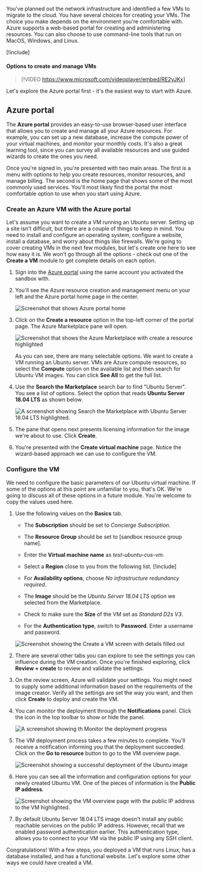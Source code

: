 You've planned out the network infrastructure and identified a few VMs to migrate to the cloud. You have several choices for creating your VMs. The choice you make depends on the environment you're comfortable with. Azure supports a web-based portal for creating and administering resources. You can also choose to use command-line tools that run on MacOS, Windows, and Linux.

[!include[](../../../includes/azure-sandbox-activate.md)]

#### Options to create and manage VMs

> [!VIDEO https://www.microsoft.com/videoplayer/embed/RE2yJKx]

Let's explore the Azure portal first - it's the easiest way to start with Azure.

## Azure portal

The **Azure portal** provides an easy-to-use browser-based user interface that allows you to create and manage all your Azure resources. For example, you can set up a new database, increase the compute power of your virtual machines, and monitor your monthly costs. It's also a great learning tool, since you can survey all available resources and use guided wizards to create the ones you need.

Once you're signed in, you're presented with two main areas. The first is a menu with  options to help you create resources, monitor resources, and manage billing. The second is the home page that shows some of the most commonly used services. You'll most likely find the portal the most comfortable option to use when you start using Azure.

### Create an Azure VM with the Azure portal

Let's assume you want to create a VM running an Ubuntu server. Setting up a site isn't difficult, but there are a couple of things to keep in mind. You need to install and configure an operating system, configure a website, install a database, and worry about things like firewalls. We're going to cover creating VMs in the next few modules, but let's create one here to see how easy it is. We won't go through all the options - check out one of the **Create a VM** module to get complete details on each option.

1. Sign into the [Azure portal](https://portal.azure.com/learn.docs.microsoft.com?azure-portal=true) using the same account you activated the sandbox with.

1. You'll see the Azure resource creation and management menu on your left and the Azure portal home page in the center.

    ![Screenshot that shows Azure portal home](../media/3-home-page.png)

1. Click on the **Create a resource** option in the top-left corner of the portal page. The Azure Marketplace pane will open.

    ![Screenshot that shows the Azure Marketplace with create a resource highlighted](../media/3-create-new-resource.png)

    As you can see, there are many selectable options. We want to create a VM running an Ubuntu server. VMs are Azure compute resources, so select the **Compute** option on the available list and then search for Ubuntu VM images. You can click **See All** to get the full list.

1. Use the **Search the Marketplace** search bar to find "Ubuntu Server". You see a list of options. Select the option that reads **Ubuntu Server 18.04 LTS** as shown below.

    ![A screenshot showing Search the Marketplace with Ubuntu Server 18.04 LTS highlighted.](../media/3-search-vm-image.png)

1. The pane that opens next presents licensing information for the image we're about to use. Click **Create**.

1. You're presented with the **Create virtual machine** page. Notice the wizard-based approach we can use to configure the VM.

### Configure the VM

We need to configure the basic parameters of our Ubuntu virtual machine. If some of the options at this point are unfamiliar to you, that's OK. We're going to discuss all of these options in a future module. You're welcome to copy the values used here.

1. Use the following values on the **Basics** tab.
    - The **Subscription** should be set to _Concierge Subscription_.

    - The **Resource Group** should be set to <rgn>[sandbox resource group name]</rgn>.

    - Enter the **Virtual machine name** as _test-ubuntu-cus-vm_.

    - Select a **Region** close to you from the following list.
        [!include[](../../../includes/azure-sandbox-regions-note-friendly.md)]

    - For **Availability options**, choose _No infrastructure redundancy required_.

    - The **Image** should be the _Ubuntu Server 18.04 LTS_ option we selected from the Marketplace.

    - Check to make sure the **Size** of the VM set as _Standard D2s V3_.

    - For the **Authentication type**, switch to **Password**. Enter a username and password.

    ![Screenshot showing the Create a VM screen with details filled out](../media/3-create-vm-1.png)

2. There are several other tabs you can explore to see the settings you can influence during the VM creation. Once you're finished exploring, click **Review + create** to review and validate the settings.

3. On the review screen, Azure will validate your settings. You might need to supply some additional information based on the requirements of the image creator. Verify all the settings are set the way you want, and then click **Create** to deploy and create the VM.

4. You can monitor the deployment through the **Notifications** panel. Click the icon in the top toolbar to show or hide the panel.

    ![A screenshot showing th Monitor the deployment progress](../media/3-deploying.png)

5. The VM deployment process takes a few minutes to complete. You'll receive a notification informing you that the deployment succeeded. Click on the **Go to resource** button to go to the VM overview page.

    ![Screenshot showing a successful deployment of the Ubuntu image](../media/3-deployment-succeeded.png)

6. Here you can see all the information and configuration options for your newly created Ubuntu VM. One of the pieces of information is the **Public IP address**.

    ![Screenshot showing the VM overview page with the public IP address to the VM highlighted.](../media/3-public-ip-address.png)

7. By default Ubuntu Server 18.04 LTS image doesn't install any public reachable services on the public IP address. However, recall that we enabled password authentication earlier. This authentication type, allows you to connect to your VM via the public IP using any SSH client.

Congratulations! With a few steps, you deployed a VM that runs Linux, has a database installed, and has a functional website. Let's explore some other ways we could have created a VM.
